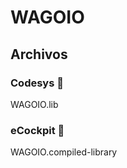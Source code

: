 # WAGOIO
## Archivos
### Codesys :orange_book:
WAGOIO.lib
### eCockpit :green_book:
WAGOIO.compiled-library

